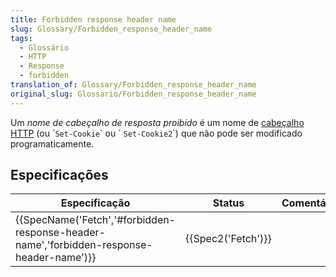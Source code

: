 ```yaml
---
title: Forbidden response header name
slug: Glossary/Forbidden_response_header_name
tags:
  - Glossário
  - HTTP
  - Response
  - forbidden
translation_of: Glossary/Forbidden_response_header_name
original_slug: Glossario/Forbidden_response_header_name
---
```

Um _nome de cabeçalho de resposta proibido_ é um nome de [cabeçalho HTTP](/pt-BR/docs/Web/HTTP/Headers) (ou \``Set-Cookie`\` ou \` `Set-Cookie2`\`) que não pode ser modificado programaticamente.

## Especificações

| Especificação                                                                                                        | Status                   | Comentário |
| -------------------------------------------------------------------------------------------------------------------- | ------------------------ | ---------- |
| {{SpecName('Fetch','#forbidden-response-header-name','forbidden-response-header-name')}} | {{Spec2('Fetch')}} |            |
